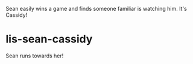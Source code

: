 Sean easily wins a game and finds someone familiar is watching him. It's Cassidy!

# lis-sean-cassidy
Sean runs towards her!

